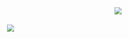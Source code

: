 <img align="right" src="https://visitor-badge.laobi.icu/badge?page_id=Crxckovich.Crxckovich" />

<h1 align="center">
    <img src="https://readme-typing-svg.demolab.com?font=Unbounded&weight=800&size=40&duration=3500&pause=1000&center=true&vCenter=true&width=500&height=70&lines=console.log('%D0%90%D0%A0%D0%A2%D0%81%D0%9C+%D0%9A%D0%A0%D0%90%D0%9A%D0%9E%D0%92');Frontend-Developer;(%E3%81%A5%EF%BF%A3+3%EF%BF%A3)%E3%81%A5)](https://git.io/typing-svg)"/>
</h1>
